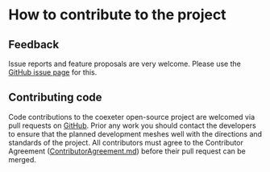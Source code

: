 # How to contribute to the project

## Feedback

Issue reports and feature proposals are very welcome.
Please use the [GitHub issue page](https://github.com/glotzerlab/coexeter/issues/) for this.

## Contributing code

Code contributions to the coexeter open-source project are welcomed via pull requests on [GitHub](https://github.com/glotzerlab/coexeter/).
Prior any work you should contact the developers to ensure that the planned development meshes well with the directions and standards of the project.
All contributors must agree to the Contributor Agreement ([ContributorAgreement.md](ContributorAgreement.md)) before their pull request can be merged.
